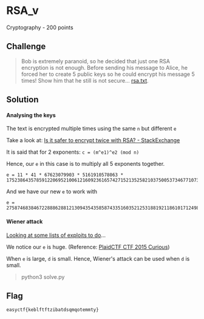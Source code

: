# RSA_v
Cryptography - 200 points

## Challenge 
> Bob is extremely paranoid, so he decided that just one RSA encryption is not enough. Before sending his message to Alice, he forced her to create 5 public keys so he could encrypt his message 5 times! Show him that he still is not secure... [rsa.txt](rsa.txt).

## Solution

#### Analysing the keys

The text is encrypted multiple times using the same `n` but different `e`

Take a look at: [Is it safer to encrypt twice with RSA? - StackExchange](https://crypto.stackexchange.com/questions/5382/is-it-safer-to-encrypt-twice-with-rsa)

It is said that for 2 exponents: `c = (m^e1)^e2 (mod n)`

Hence, our `e` in this case is to multiply all 5 exponents together.

	e = 11 * 41 * 67623079903 * 5161910578063 * 175238643578591220695210061216092361657427152135258210375005373467710731238260448371371798471959129039441888531548193154205671

And we have our new `e` to work with

	e = 27587468384672288862881213094354358587433516035212531881921186101712498639965289973292625430363076074737388345935775494312333025500409503290686394032069

#### Wiener attack

[Looking at some lists of exploits to do](https://github.com/eazebu/RSAExploits#exploits)...

We notice our `e` is huge. (Reference: [PlaidCTF CTF 2015 Curious](https://github.com/ctfs/write-ups-2015/tree/master/plaidctf-2015/crypto/curious))

When `e` is large, `d` is small.
Hence, Wiener's attack can be used when `d` is small.

> python3 solve.py

## Flag
`easyctf{keblftftzibatdsqmqotemmty}`